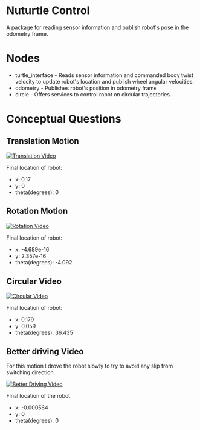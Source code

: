 # Nuturtle Control 
A package for reading sensor information and publish robot's pose in the odometry frame.

# Nodes
- turtle_interface - Reads sensor information and commanded body twist velocity to update robot's location and publish wheel angular velocities.
- odometry - Publishes robot's position in odometry frame
- circle - Offers services to control robot on circular trajectories.

# Conceptual Questions

## Translation Motion
[![Translation Video](https://img.youtube.com/vi/1c8Anr-mO-A/maxresdefault.jpg)](https://youtu.be/1c8Anr-mO-A)

Final location of robot:
- x: 0.17
- y: 0
- theta(degrees): 0

## Rotation Motion

[![Rotation Video](https://img.youtube.com/vi/pNwh_RnRQ_s/maxresdefault.jpg)](https://youtu.be/pNwh_RnRQ_s)

Final location of robot:
- x: -4.689e-16
- y: 2.357e-16
- theta(degrees): -4.092

## Circular Video

[![Circular Video](https://img.youtube.com/vi/rX1QRrciBjo/maxresdefault.jpg)](https://youtu.be/rX1QRrciBjo)

Final location of robot:
- x: 0.179
- y: 0.059
- theta(degrees): 36.435 

## Better driving Video

For this motion I drove the robot slowly to try to avoid any slip from switching direction. 

[![Better Driving Video](https://img.youtube.com/vi/_L6rtyroIZM/maxresdefault.jpg)](https://youtu.be/_L6rtyroIZM)

Final location of the robot
- x: -0.000564
- y: 0
- theta(degrees): 0 
